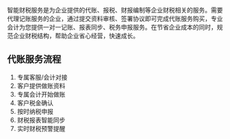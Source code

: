 智能财税服务是为企业提供的代账、报税、财报编制等企业财税相关的服务。需要代理记账服务的企业，通过提交资料审核、签署协议即可完成代账服务购买，专业会计为您提供一对一记账、报表同步、税务申报服务。在节省企业成本的同时，规范企业财税结构，帮助企业省心经营，快速成长。
## 代账服务流程

1. 专属客服/会计对接
2. 客户提供做账资料
3. 专属会计开始做账
4. 客户税金确认
5. 按时纳税申报
6. 财税报表智能同步
7. 实时财税预警提醒


